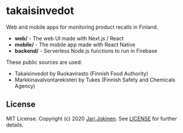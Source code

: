 # takaisinvedot

Web and mobile apps for monitoring product recalls in Finland.

* **web/** - The web UI made with Next.js / React
* **mobile/** - The mobile app made with React Native
* **backend/** - Serverless Node.js functions to run in Firebase

These public sources are used:

* Takaisinvedot by Ruokavirasto (Finnish Food Authority)
* Markkinavalvontarekisteri by Tukes (Finnish Safety and Chemicals Agency)

## License

MIT License. Copyright (c) 2020 [Jari Jokinen](https://jarijokinen.com).  See
[LICENSE](https://github.com/jarijokinen/takaisinvedot/blob/master/LICENSE.txt)
for further details.
